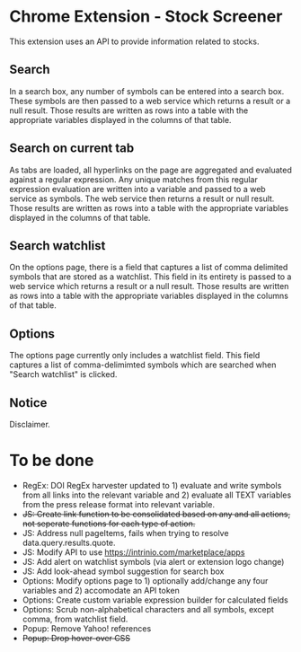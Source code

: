 # Chrome Extension - Stock Screener
This extension uses an API to provide information related to stocks.

## Search
In a search box, any number of symbols can be entered into a search box. These symbols are then passed to a web service which returns a result or a null result. Those results are written as rows into a table with the appropriate variables displayed in the columns of that table.

## Search on current tab
As tabs are loaded, all hyperlinks on the page are aggregated and evaluated against a regular expression. Any unique matches from this regular expression evaluation are written into a variable and passed to a web service as symbols. The web service then returns a result or null result. Those results are written as rows into a table with the appropriate variables displayed in the columns of that table.

## Search watchlist
On the options page, there is a field that captures a list of comma delimited symbols that are stored as a watchlist. This field in its entirety is passed to a web service which returns a result or a null result. Those results are written as rows into a table with the appropriate variables displayed in the columns of that table.

## Options
The options page currently only includes a watchlist field. This field captures a list of comma-delimimted symbols which are searched when "Search watchlist" is clicked.

## Notice
Disclaimer.

# To be done
- RegEx: DOI RegEx harvester updated to 1) evaluate and write symbols from all links into the relevant variable and 2) evaluate all TEXT variables from the press release format into relevant variable.
- ~~JS: Create link function to be consolidated based on any and all actions, not seperate functions for each type of action.~~
- JS: Address null pageItems, fails when trying to resolve data.query.results.quote.
- JS: Modify API to use https://intrinio.com/marketplace/apps
- JS: Add alert on watchlist symbols (via alert or extension logo change)
- JS: Add look-ahead symbol suggestion for search box
- Options: Modify options page to 1) optionally add/change any four variables and 2) accomodate an API token
- Options: Create custom variable expression builder for calculated fields
- Options: Scrub non-alphabetical characters and all symbols, except comma, from watchlist field.
- Popup: Remove Yahoo! references
- ~~Popup: Drop hover-over CSS~~
